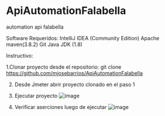 # ApiAutomationFalabella
 automation api falabella
 
 Software Requeridos:
 IntelliJ IDEA (Community Edition)
 Apache maven(3.8.2)
 Git
 Java JDK (1.8)
 
 
 
 Instructivo:
 
 1.Clonar proyecto desde el repositorio:
   git clone https://github.com/mjosebarrios/ApiAutomationFalabella
   
   2. Desde Jmeter abrir proyecto clonado en el paso 1
   
   3. Ejecutar proyecto
   ![image](https://user-images.githubusercontent.com/114890234/193569483-4a265a6b-c6d6-41a7-8799-656d1661732b.png)
   
   4. Verificar aserciones luego de ejecutar
   ![image](https://user-images.githubusercontent.com/114890234/193570128-507c2bce-24f8-4964-82a5-e02d8079e25a.png)


